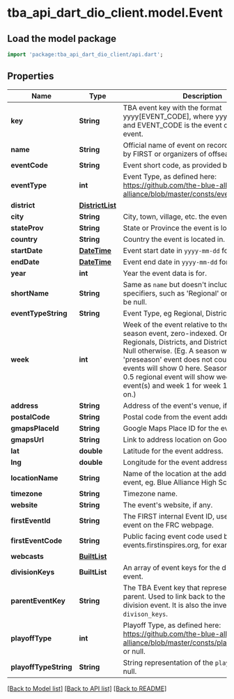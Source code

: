# tba_api_dart_dio_client.model.Event

## Load the model package
```dart
import 'package:tba_api_dart_dio_client/api.dart';
```

## Properties
Name | Type | Description | Notes
------------ | ------------- | ------------- | -------------
**key** | **String** | TBA event key with the format yyyy[EVENT_CODE], where yyyy is the year, and EVENT_CODE is the event code of the event. | 
**name** | **String** | Official name of event on record either provided by FIRST or organizers of offseason event. | 
**eventCode** | **String** | Event short code, as provided by FIRST. | 
**eventType** | **int** | Event Type, as defined here: https://github.com/the-blue-alliance/the-blue-alliance/blob/master/consts/event_type.py#L2 | 
**district** | [**DistrictList**](DistrictList.md) |  | [optional] 
**city** | **String** | City, town, village, etc. the event is located in. | [optional] 
**stateProv** | **String** | State or Province the event is located in. | [optional] 
**country** | **String** | Country the event is located in. | [optional] 
**startDate** | [**DateTime**](DateTime.md) | Event start date in `yyyy-mm-dd` format. | 
**endDate** | [**DateTime**](DateTime.md) | Event end date in `yyyy-mm-dd` format. | 
**year** | **int** | Year the event data is for. | 
**shortName** | **String** | Same as `name` but doesn't include event specifiers, such as 'Regional' or 'District'. May be null. | [optional] 
**eventTypeString** | **String** | Event Type, eg Regional, District, or Offseason. | 
**week** | **int** | Week of the event relative to the first official season event, zero-indexed. Only valid for Regionals, Districts, and District Championships. Null otherwise. (Eg. A season with a week 0 'preseason' event does not count, and week 1 events will show 0 here. Seasons with a week 0.5 regional event will show week 0 for those event(s) and week 1 for week 1 events and so on.) | [optional] 
**address** | **String** | Address of the event's venue, if available. | [optional] 
**postalCode** | **String** | Postal code from the event address. | [optional] 
**gmapsPlaceId** | **String** | Google Maps Place ID for the event address. | [optional] 
**gmapsUrl** | **String** | Link to address location on Google Maps. | [optional] 
**lat** | **double** | Latitude for the event address. | [optional] 
**lng** | **double** | Longitude for the event address. | [optional] 
**locationName** | **String** | Name of the location at the address for the event, eg. Blue Alliance High School. | [optional] 
**timezone** | **String** | Timezone name. | [optional] 
**website** | **String** | The event's website, if any. | [optional] 
**firstEventId** | **String** | The FIRST internal Event ID, used to link to the event on the FRC webpage. | [optional] 
**firstEventCode** | **String** | Public facing event code used by FIRST (on frc-events.firstinspires.org, for example) | [optional] 
**webcasts** | [**BuiltList<Webcast>**](Webcast.md) |  | [optional] 
**divisionKeys** | **BuiltList<String>** | An array of event keys for the divisions at this event. | [optional] 
**parentEventKey** | **String** | The TBA Event key that represents the event's parent. Used to link back to the event from a division event. It is also the inverse relation of `divison_keys`. | [optional] 
**playoffType** | **int** | Playoff Type, as defined here: https://github.com/the-blue-alliance/the-blue-alliance/blob/master/consts/playoff_type.py#L4, or null. | [optional] 
**playoffTypeString** | **String** | String representation of the `playoff_type`, or null. | [optional] 

[[Back to Model list]](../README.md#documentation-for-models) [[Back to API list]](../README.md#documentation-for-api-endpoints) [[Back to README]](../README.md)


